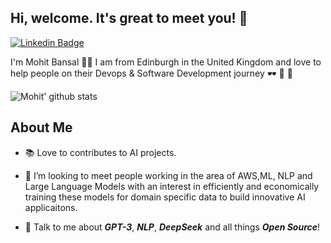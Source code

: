 ## Hi, welcome. It's great to meet you! 🙏

[![Linkedin Badge](https://img.shields.io/badge/-mohitbansal-blue?style=flat-square&logo=Linkedin&logoColor=white&link=https://www.linkedin.com/in/mohit062000/)](https://www.linkedin.com/in/mohit062000/)

I'm Mohit Bansal :man_technologist:
 I am from Edinburgh in the United Kingdom and love to help people on their Devops & Software Development journey 🕶 🐳 🦀


![Mohit' github stats](https://github-readme-stats.vercel.app/api?username=mohit062000&hide=["issues"]&show_icons=true)

<h2> About Me </h2>

- 📚 Love to contributes to AI projects.

- 🌱 I’m looking to meet people working in the area of AWS,ML, NLP and Large Language Models with an interest in efficiently and economically training these models for domain specific data to build innovative AI applicaitons.

- 💬 Talk to me about **_GPT-3_**, **_NLP_**, **_DeepSeek_** and all things **_Open Source_**!
